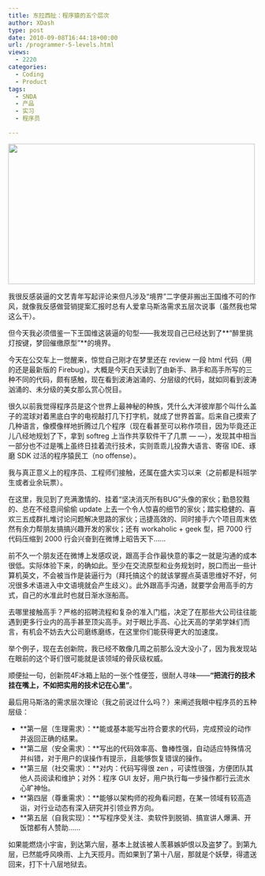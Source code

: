 ```yaml
---
title: 东拉西扯：程序猿的五个层次
author: XDash
type: post
date: 2010-09-08T16:44:18+00:00
url: /programmer-5-levels.html
views:
  - 2220
categories:
  - Coding
  - Product
tags:
  - SNDA
  - 产品
  - 实习
  - 程序员

---
```

[<img loading="lazy" decoding="async" class="alignnone size-full wp-image-4545" title="ninja-coder" src="http://www.fanbing.net/wp-content/uploads/2010/09/ninja-coder.jpg" alt="" width="500" height="284" />][1]

我很反感装逼的文艺青年写起评论来但凡涉及“境界”二字便非搬出王国维不可的作风，就像我反感做营销提案汇报时总有人爱拿马斯洛需求五层次说事（虽然我也常这么干）。

但今天我必须借鉴一下王国维这装逼的句型——我发现自己已经达到了**“醉里挑灯按键，梦回催缴原型”**的境界。

今天在公交车上一觉醒来，惊觉自己刚才在梦里还在 review 一段 html 代码（用的还是最新版的 Firebug）。大概是今天白天读到了由新手、熟手和高手所写的三种不同的代码，颇有感触，现在看到波涛汹涌的、分层级的代码，就如同看到波涛汹涌的、未分级的美女那么赏心悦目。

很久以前我觉得程序员是这个世界上最神秘的种族，凭什么大洋彼岸那个叫什么盖子的混球对着黑底白字的电视敲打几下打字机，就成了世界首富。后来自己摸索了几种语言，像模像样地折腾过几个程序（现在看甚至可以称作项目，因为毕竟还正儿八经地规划了下，拿到 softreg 上当作共享软件干了几票 — —），发现其中相当一部分也不过是嘴上虽终日挂着流行技术，实则乖乖儿投靠大语言、寄宿 IDE、琢磨 SDK 过活的程序猿民工（no offense）。

我与真正意义上的程序员、工程师们接触，还属在盛大实习以来（之前都是科班学生或者业余玩票）。

<!--more-->在这里，我见到了充满激情的、挂着“坚决消灭所有BUG”头像的家伙；勤恳狡黠的、总在不经意间偷偷 update 上去一个令人惊喜的细节的家伙；踏实稳健的、喜欢三五成群扎堆讨论问题解决思路的家伙；迅捷高效的、同时接手六个项目周末依然有余力帮朋友搞搞兴趣开发的家伙；还有 workaholic + geek 型，把 7000 行代码压缩到 2000 行会兴奋到在微博上昭告天下……

前不久一个朋友还在微博上发感叹说，跟高手合作最快意的事之一就是沟通的成本很低。实际体验下来，的确如此。至少在交流原型和业务规划时，脱口而出一些计算机英文，不会被当作是装逼行为（拜托搞这个的就该掌握点英语思维好不好，何况很多术语进入中文语境就会产生歧义）。此外跟高手沟通，就要学会用高手的方式，自己的水准此时也就日渐水涨船高。

去哪里接触高手？严格的招聘流程和复杂的准入门槛，决定了在那些大公司往往能遇到更多行业内的高手甚至顶尖高手。对于眼比手高、心比天高的学弟学妹们而言，有机会不妨去大公司磨练磨练，在这里你们能获得更大的加速度。

举个例子，现在去创新院，我已经不敢像几周之前那么没大没小了，因为我发现站在眼前的这个哥们很可能就是该领域的骨灰级权威。

顺便扯一句，创新院4F冰箱上贴的一张个性便签，很耐人寻味——**“把流行的技术挂在嘴上，不如把实用的技术记在心里”**。

最后用马斯洛的需求层次理论（我之前说过什么吗？）来阐述我眼中程序员的五种层级：

  * **第一层（生理需求）：**能或基本能写出符合要求的代码，完成预设的动作并返回正确的结果。
  * **第二层（安全需求）：**写出的代码效率高、鲁棒性强，自动适应特殊情况并纠错，对于用户的误操作有提示，且能够恢复错误的操作。
  * **第三层（社交需求）：**对内：代码写得很 zen ，可读性很强，方便团队其他人员阅读和维护；对外：程序 GUI 友好，用户执行每一步操作都行云流水心旷神怡。
  * **第四层（尊重需求）：**能够以架构师的视角看问题，在某一领域有较高造诣，对行业动态有深入研究并引领业界方向。
  * **第五层（自我实现）：**写程序受关注、卖软件到脱销、搞宣讲人爆满、开饭馆都有人赞助……

如果能燃烧小宇宙，到达第六层，基本上就该被人羡慕嫉妒恨以及盗梦了。到第九层，已然能呼风唤雨、上九天揽月。而如果到了第十八层，那就是个妖孽，得遣送回来，打下十八层地狱去。

 [1]: http://www.fanbing.net/wp-content/uploads/2010/09/ninja-coder.jpg
